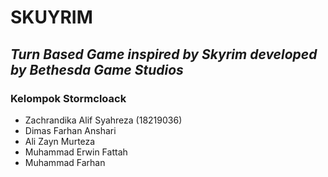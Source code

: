 # SKUYRIM
## _Turn Based Game inspired by Skyrim developed by Bethesda Game Studios_

### Kelompok Stormcloack
* Zachrandika Alif Syahreza (18219036)
* Dimas Farhan Anshari
* Ali Zayn Murteza
* Muhammad Erwin Fattah
* Muhammad Farhan
